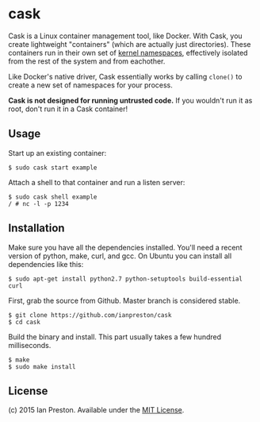 # cask

Cask is a Linux container management tool, like Docker. With Cask, you create lightweight "containers" (which are actually just directories). These containers run in their own set of [kernel namespaces](http://man7.org/linux/man-pages/man7/namespaces.7.html), effectively isolated from the rest of the system and from eachother.

Like Docker's native driver, Cask essentially works by calling `clone()` to create a new set of namespaces for your process.

**Cask is not designed for running untrusted code.** If you wouldn't run it as root, don't run it in a Cask container!

## Usage

Start up an existing container:

    $ sudo cask start example

Attach a shell to that container and run a listen server:

    $ sudo cask shell example
    / # nc -l -p 1234

## Installation

Make sure you have all the dependencies installed. You'll need a recent version of python, make, curl, and gcc. On Ubuntu you can install all dependencies like this:

    $ sudo apt-get install python2.7 python-setuptools build-essential curl

First, grab the source from Github. Master branch is considered stable.

    $ git clone https://github.com/ianpreston/cask
    $ cd cask

Build the binary and install. This part usually takes a few hundred milliseconds.

    $ make
    $ sudo make install

## License

(c) 2015 Ian Preston. Available under the [MIT License](https://opensource.org/licenses/MIT).
